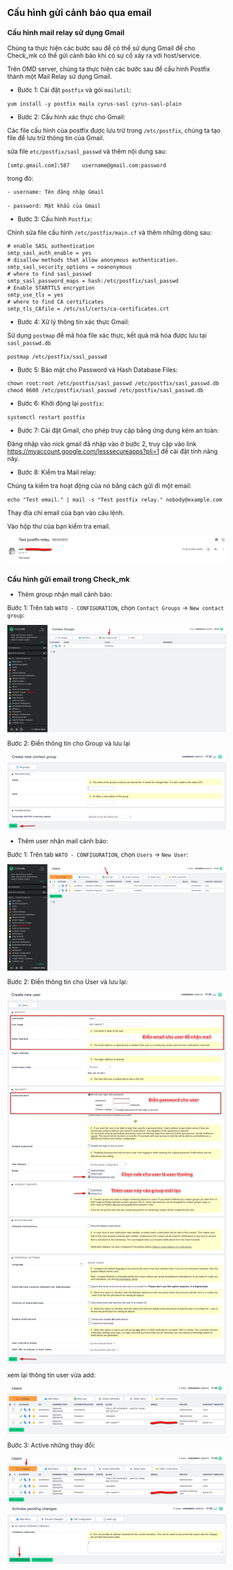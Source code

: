 ## Cấu hình gửi cảnh báo qua email

### Cấu hình mail relay sử dụng Gmail

Chúng ta thực hiện các bước sau để có thể sử dụng Gmail để cho Check_mk có thể gửi cảnh báo khi có sự cố xảy ra với host/service.

Trên OMD server, chúng ta thực hiện các bước sau để cấu hình Postfix thành một Mail Relay sử dụng Gmail.

- Bước 1: Cài đặt `postfix` và gói `mailutil`:

`yum install -y postfix mailx cyrus-sasl cyrus-sasl-plain`

- Bước 2: Cấu hình xác thực cho Gmail:

Các file cấu hình của postfix được lưu trữ trong `/etc/postfix`, chúng ta tạo file để lưu trữ thông tin của Gmail.

sửa file `etc/postfix/sasl_passwd` và thêm nội dung sau:

`[smtp.gmail.com]:587    username@gmail.com:password`

trong đó:

	- username: Tên đăng nhập Gmail
	
	- password: Mật khẩu của Gmail

- Bước 3: Cấu hình `Postfix`:

Chỉnh sửa file cấu hình `/etc/postfix/main.cf` và thêm những dòng sau:

```
# enable SASL authentication
smtp_sasl_auth_enable = yes
# disallow methods that allow anonymous authentication.
smtp_sasl_security_options = noanonymous
# where to find sasl_passwd
smtp_sasl_password_maps = hash:/etc/postfix/sasl_passwd
# Enable STARTTLS encryption
smtp_use_tls = yes
# where to find CA certificates
smtp_tls_CAfile = /etc/ssl/certs/ca-certificates.crt
```

- Bước 4: Xử lý thông tin xác thực Gmail:

Sử dụng `postmap` để mã hóa file xác thực, kết quả mã hóa được lưu tại `sasl_passwd.db`

`postmap /etc/postfix/sasl_passwd`

- Bước 5: Bảo mật cho Password và Hash Database Files:

```
chown root:root /etc/postfix/sasl_passwd /etc/postfix/sasl_passwd.db
chmod 0600 /etc/postfix/sasl_passwd /etc/postfix/sasl_passwd.db
```

- Bước 6: Khởi động lại `postfix`:

`systemctl restart postfix`

- Bước 7: Cài đặt Gmail, cho phép truy cập bằng ứng dụng kém an toàn:

Đăng nhập vào nick gmail đã nhập vào ở bước 2, truy cập vào link https://myaccount.google.com/lesssecureapps?pli=1 để cài đặt tính năng này.

- Bước 8: Kiểm tra Mail relay:

Chúng ta kiểm tra hoạt động của nó bằng cách gửi đi một email:

`echo "Test email." | mail -s "Test postfix relay." nobody@example.com`

Thay địa chỉ email của bạn vào câu lệnh.

Vào hộp thư của bạn kiểm tra email.

<img src="img/61.png">

### Cấu hình gửi email trong Check_mk

- Thêm group nhận mail cảnh báo:

Bước 1: Trên tab `WATO - CONFIGURATION`, chọn `Contact Groups` -> `New contact group`:

<img src="img/62.png">

Bước 2: Điền thông tin cho Group và lưu lại

<img src="img/63.png">

- Thêm user nhận mail cảnh báo:

Bước 1: Trên tab `WATO - CONFIGURATION`, chọn `Users` -> `New User`:

<img src="img/64.png">

Bước 2: Điền thông tin cho User và lưu lại:

<img src="img/65.png">

xem lại thông tin user vừa add:

<img src="img/66.png">

Bước 3: Active những thay đổi:

<img src="img/67.png">

<img src="img/68.png">